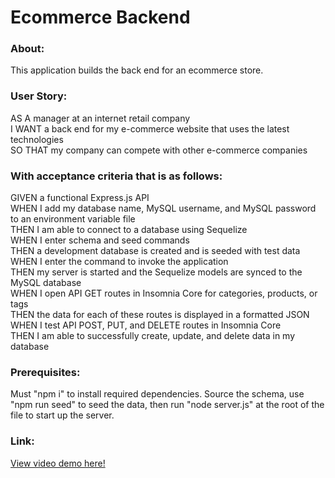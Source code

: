 # Ecommerce Backend

### About:
This application builds the back end for an ecommerce store.

### User Story:
AS A manager at an internet retail company<br>
I WANT a back end for my e-commerce website that uses the latest technologies<br>
SO THAT my company can compete with other e-commerce companies<br>

### With acceptance criteria that is as follows: 
GIVEN a functional Express.js API<br>
WHEN I add my database name, MySQL username, and MySQL password to an environment variable file<br>
THEN I am able to connect to a database using Sequelize<br>
WHEN I enter schema and seed commands<br>
THEN a development database is created and is seeded with test data<br>
WHEN I enter the command to invoke the application<br>
THEN my server is started and the Sequelize models are synced to the MySQL database<br>
WHEN I open API GET routes in Insomnia Core for categories, products, or tags<br>
THEN the data for each of these routes is displayed in a formatted JSON<br>
WHEN I test API POST, PUT, and DELETE routes in Insomnia Core<br>
THEN I am able to successfully create, update, and delete data in my database<br>


### Prerequisites:
Must "npm i" to install required dependencies. Source the schema, use "npm run seed" to seed the data, then run "node server.js" at the root of the file to start up the server.

### Link:
[View video demo here!](https://drive.google.com/file/d/1Q_hSBt3mPAZf03oublLNigeXQFEQq89j/view)

